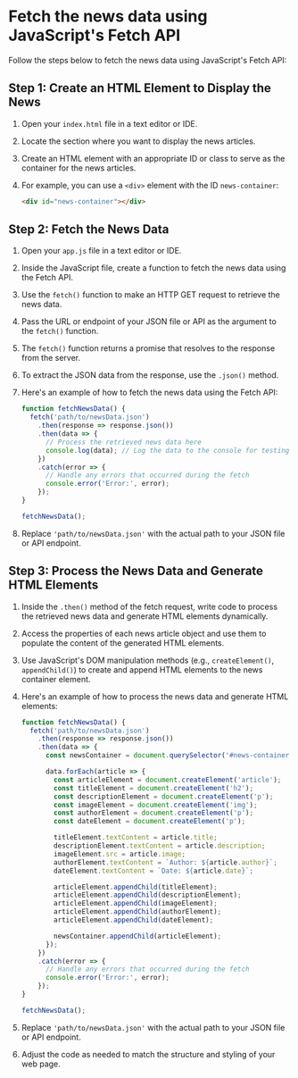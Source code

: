 

# Fetch the news data using JavaScript's Fetch API

Follow the steps below to fetch the news data using JavaScript's Fetch API:

## Step 1: Create an HTML Element to Display the News

1. Open your `index.html` file in a text editor or IDE.
2. Locate the section where you want to display the news articles.
3. Create an HTML element with an appropriate ID or class to serve as the container for the news articles.
4. For example, you can use a `<div>` element with the ID `news-container`:

    ```html
    <div id="news-container"></div>
    ```

## Step 2: Fetch the News Data

1. Open your `app.js` file in a text editor or IDE.
2. Inside the JavaScript file, create a function to fetch the news data using the Fetch API.
3. Use the `fetch()` function to make an HTTP GET request to retrieve the news data.
4. Pass the URL or endpoint of your JSON file or API as the argument to the `fetch()` function.
5. The `fetch()` function returns a promise that resolves to the response from the server.
6. To extract the JSON data from the response, use the `.json()` method.
7. Here's an example of how to fetch the news data using the Fetch API:
    
    ```javascript
    function fetchNewsData() {
      fetch('path/to/newsData.json')
        .then(response => response.json())
        .then(data => {
          // Process the retrieved news data here
          console.log(data); // Log the data to the console for testing
        })
        .catch(error => {
          // Handle any errors that occurred during the fetch
          console.error('Error:', error);
        });
    }
    
    fetchNewsData();
    ```

8. Replace `'path/to/newsData.json'` with the actual path to your JSON file or API endpoint.

## Step 3: Process the News Data and Generate HTML Elements

1. Inside the `.then()` method of the fetch request, write code to process the retrieved news data and generate HTML elements dynamically.
2. Access the properties of each news article object and use them to populate the content of the generated HTML elements.
3. Use JavaScript's DOM manipulation methods (e.g., `createElement()`, `appendChild()`) to create and append HTML elements to the news container element.
4. Here's an example of how to process the news data and generate HTML elements:

    ```javascript
    function fetchNewsData() {
      fetch('path/to/newsData.json')
        .then(response => response.json())
        .then(data => {
          const newsContainer = document.querySelector('#news-container');
    
          data.forEach(article => {
            const articleElement = document.createElement('article');
            const titleElement = document.createElement('h2');
            const descriptionElement = document.createElement('p');
            const imageElement = document.createElement('img');
            const authorElement = document.createElement('p');
            const dateElement = document.createElement('p');
    
            titleElement.textContent = article.title;
            descriptionElement.textContent = article.description;
            imageElement.src = article.image;
            authorElement.textContent = `Author: ${article.author}`;
            dateElement.textContent = `Date: ${article.date}`;
    
            articleElement.appendChild(titleElement);
            articleElement.appendChild(descriptionElement);
            articleElement.appendChild(imageElement);
            articleElement.appendChild(authorElement);
            articleElement.appendChild(dateElement);
    
            newsContainer.appendChild(articleElement);
          });
        })
        .catch(error => {
          // Handle any errors that occurred during the fetch
          console.error('Error:', error);
        });
    }
    
    fetchNewsData();
    ```

5. Replace `'path/to/newsData.json'` with the actual path to your JSON file or API endpoint.
6. Adjust the code as needed to match the structure and styling of your web page.

